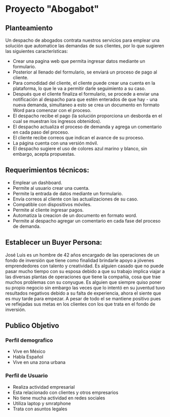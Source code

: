 # Proyecto "Abogabot" 

## Planteamiento 

Un despacho de abogados contrata nuestros servicios para emplear una solución que automatice las demandas de sus clientes, por lo que sugieren las siguientes características: 
- Crear una pagina web que permita ingresar datos mediante un formulario.
- Posterior al llenado del formulario, se enviará un proceso de pago al cliente.
- Para comodidad del cliente, el cliente puede crear una cuenta en la plataforma, lo que le va a permitir darle seguimiento a su caso.
- Después que el cliente finaliza el formulario, se procede a enviar una notificación al despacho para que estén enterados de que hay - una nueva demanda, simultaneo a esto se crea un documento en formato Word para comenzar con el proceso.
- El despacho recibe el pago (la solución proporciona un desborda en el cual se muestran los ingresos obtenidos).
- El despacho actualiza el proceso de demanda y agrega un comentario en cada paso del proceso.
- El cliente recibe correos que indican el avance de su proceso.
- La página cuenta con una versión móvil.
- El despacho sugiere el uso de colores azul marino y blanco, sin embargo, acepta propuestas.



## Requerimientos técnicos:

- Emplear un dashboard.
- Permite al usuario crear una cuenta.
- Permite la entrada de datos mediante un formulario.
- Envía correos al cliente con las actualizaciones de su caso.
- Compatible con dispositivos móviles.
- Permite al cliente ingresar pagos.
- Automatiza la creacion de un documento en formato word.
- Permite al despacho agregar un comentario en cada fase del proceso de demanda.



## Establecer un Buyer Persona:

José Luis es un hombre de 42 años encargado de las operaciones de un fondo de inversión que tiene como finalidad brindarle apoyo a jóvenes emprendedores con talento y creatividad.
Es alguien casado que no puede pasar mucho tiempo con su esposa debido a que su trabajo implica viajar a las diversas plantas de operaciones que tiene la compañía, cosa que trae muchos problemas con su conyugue.
Es alguien que siempre quiso poner su propio negocio sin embargo las veces que lo intentó en su juventud tuvo resultados negativos debido a su falta de experiencia, ahora el siente que es muy tarde para empezar.
A pesar de todo el se mantiene positivo pues ve reflejadas sus metas en los clientes con los que trata en el fondo de inversión.


## Publico Objetivo 
### Perfil demografico 
- Vive en México 
- Habla Español
- Vive en una zona urbana

### Perfil de Usuario
- Realiza actividad empresarial 
- Esta relacionado con clientes y otros empresarios
- No tiene mucha actividad en redes sociales 
- Utiliza laptop y smratphone
- Trata con asuntos legales 




